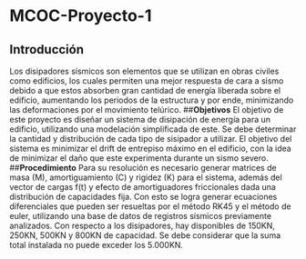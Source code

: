 # MCOC-Proyecto-1
## Introducción
Los disipadores sísmicos son elementos que se utilizan en obras civiles como edificios, los cuales permiten una mejor respuesta de cara a sismo debido a que estos absorben gran cantidad de energía liberada sobre el edificio, aumentando los periodos de la estructura y por ende, minimizando las deformaciones por el movimiento telúrico.
##**Objetivos**
El objetivo de este proyecto es diseñar un sistema de disipación de energía para un edificio, utilizando una modelación simplificada de este. Se debe determinar la cantidad y distribución de cada tipo de sisipador a utilizar. El objetivo del sistema es minimizar el drift de entrepiso máximo en el edificio, con la idea de minimizar el daño que este experimenta durante un sismo severo.
##**Procedimiento**
Para su resolución es necesario generar matrices de masa (M), amortiguamiento (C) y rigidez (K) para el sistema, además del vector de cargas f(t) y efecto de amortiguadores friccionales dada una distribución de capacidades fija. Con esto se logra generar ecuaciones diferenciales que pueden ser resueltas por el método RK45 y el método de euler, utilizando una base de datos de registros sísmicos previamente analizados.
Con respecto a los disipadores, hay disponibles de 150KN, 250KN, 500KN y 800KN de capacidad. Se debe considerar que la suma total instalada no puede exceder los 5.000KN.
